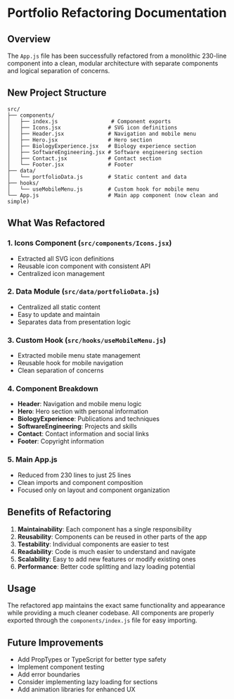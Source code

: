 # Portfolio Refactoring Documentation

## Overview
The `App.js` file has been successfully refactored from a monolithic 230-line component into a clean, modular architecture with separate components and logical separation of concerns.

## New Project Structure

```
src/
├── components/
│   ├── index.js                 # Component exports
│   ├── Icons.jsx               # SVG icon definitions
│   ├── Header.jsx              # Navigation and mobile menu
│   ├── Hero.jsx                # Hero section
│   ├── BiologyExperience.jsx   # Biology experience section
│   ├── SoftwareEngineering.jsx # Software engineering section
│   ├── Contact.jsx             # Contact section
│   └── Footer.jsx              # Footer
├── data/
│   └── portfolioData.js        # Static content and data
├── hooks/
│   └── useMobileMenu.js        # Custom hook for mobile menu
└── App.js                      # Main app component (now clean and simple)
```

## What Was Refactored

### 1. **Icons Component** (`src/components/Icons.jsx`)
- Extracted all SVG icon definitions
- Reusable icon component with consistent API
- Centralized icon management

### 2. **Data Module** (`src/data/portfolioData.js`)
- Centralized all static content
- Easy to update and maintain
- Separates data from presentation logic

### 3. **Custom Hook** (`src/hooks/useMobileMenu.js`)
- Extracted mobile menu state management
- Reusable hook for mobile navigation
- Clean separation of concerns

### 4. **Component Breakdown**
- **Header**: Navigation and mobile menu logic
- **Hero**: Hero section with personal information
- **BiologyExperience**: Publications and techniques
- **SoftwareEngineering**: Projects and skills
- **Contact**: Contact information and social links
- **Footer**: Copyright information

### 5. **Main App.js**
- Reduced from 230 lines to just 25 lines
- Clean imports and component composition
- Focused only on layout and component organization

## Benefits of Refactoring

1. **Maintainability**: Each component has a single responsibility
2. **Reusability**: Components can be reused in other parts of the app
3. **Testability**: Individual components are easier to test
4. **Readability**: Code is much easier to understand and navigate
5. **Scalability**: Easy to add new features or modify existing ones
6. **Performance**: Better code splitting and lazy loading potential

## Usage

The refactored app maintains the exact same functionality and appearance while providing a much cleaner codebase. All components are properly exported through the `components/index.js` file for easy importing.

## Future Improvements

- Add PropTypes or TypeScript for better type safety
- Implement component testing
- Add error boundaries
- Consider implementing lazy loading for sections
- Add animation libraries for enhanced UX


